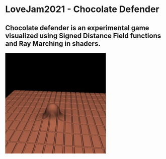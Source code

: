 # LoveJam2021 - Chocolate Defender

## Chocolate defender is an experimental game visualized using Signed Distance Field functions and Ray Marching in shaders.


![](textures/visual.gif)